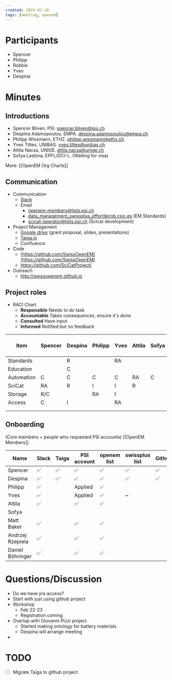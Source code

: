 ```yaml
---
created: 2024-01-18
tags: [meeting, openem]
---
```

# Participants
- Spencer
- Philipp
- Robbie
- Yves
- Despina


# Minutes

## Introductions
- Spencer Bliven, PSI. spencer.bliven@psi.ch 
- Despina Adamopoulou, EMPA. despina.adamopoulou@empa.ch 
- Philipp Wissmann, ETHZ. philipp.wissmann@ethz.ch
- Yves Tittes, UNIBAS. yves.tittes@unibas.ch
- Attila Nacsa, UNIGE. attila.nacsa@unige.ch
- Sofya Laskina, EPFL/DCI-L. (Waiting for visa)

More: [[OpenEM Org Charts]]

## Communication
- Communication
    - [Slack](https://join.slack.com/t/openem/shared_invite/zt-1q6i1bzis-GJb9haaXq4EKGYt3l0wF9A)
    - Email
        - [openem-members@lists.psi.ch](https://psilists.ethz.ch/sympa/info/openem-members)
        - data_management_swissplus_effort@cnb.csic.es (EM Standards)
        - scicat-operator@lists.psi.ch (Scicat development)
- Project Management
    - [Google drive](https://drive.google.com/drive/folders/1NJfZ-lciwM8_q_Q1mjShWqKqR4k-_xad?usp=sharing) (grant proposal, slides, presentations)
    - [Taiga.io](https://www.taiga.io/)
    - Confluence
- Code
    - [https://github.com/SwissOpenEM](https://github.com/SwissOpenEM)
    - https://github.com/SciCatProject/
- Outreach
    - http://swissopenem.github.io


## Project roles

- RACI Chart
    - **Responsible** Needs to do task
    - **Accountable** Takes consequences, ensure it's done
    - **Consulted** Have input
    - **Informed** Notified but no feedback
    
| Item | Spencer | Despina | Philipp | Yves | Attila | Sofya | Robbie/Henning | Bern Consultant | UNIGE in-kind |
| ---- | ---- | ---- | ---- | ---- | ---- | ---- | ---- | ---- | ---- |
| Standards |  | R |  | RA |  |  | A |  |  |
| Education |  | C |  |  |  |  |  | R | R |
| Automation | C | C | C | C | RA | C |  |  |  |
| SciCat | RA | R | I | I | R |  |  |  |  |
| Storage | R/C |  | RA | I |  |  |  |  |  |
| Access | C | I |  | RA |  |  |  |  |  |
|  |  |  |  |  |  |  |  |  |  |
|  |  |  |  |  |  |  |  |  |  |

## Onboarding

(Core members + people who requested PSI accounts)
[[OpenEM Members]]

| Name | Slack | Taiga | PSI account | openem list | swissplus list | Github | Meeting Invite | Google Drive | Scicat slack | Scicat email |
| ---- | ---- | ---- | ---- | ---- | ---- | ---- | ---- | ---- | ---- | ---- |
| Spencer | ✅ | ✅ | ✅ | ✅ | ✅ | ✅ | ✅ |  |  |  |
| Despina | ✅ | ✅ | ✅ | ✅ | ✅ | ✅ | ✅ |  |  |  |
| Philipp | ✅ |  | Applied | ✅ |  |  | ✅ |  |  |  |
| Yves | ✅ |  | Applied | ✅ | ~ |  | ✅ |  |  |  |
| Attila | ✅ |  | ✅ | ✅ |  |  | ✅ |  |  |  |
| Sofya |  |  |  |  |  |  |  |  |  |  |
| Matt Baker | ✅ |  | ✅ | ✅ |  |  | ✅ |  |  |  |
| Andrzej Rzepiela | ✅ |  | ✅ | ✅ |  |  | ✅ |  |  |  |
| Daniel Böhringer | ✅ |  | ✅ | ✅ |  |  |  |  |  |  |
# Questions/Discussion
- Do we have jira access?
- Start with just using github project
- Workshop
    - Feb 22-23
    - Registration coming
- Overlap with Giovanni Pizzi project
    - Started making ontology for battery materials
    - Despina will arrange meeting
- 
# TODO
- [ ] Migrate Taiga to github project
